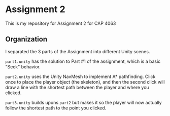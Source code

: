 # Assignment 2
This is my repository for Assignment 2 for CAP 4063

## Organization

I separated the 3 parts of the Assignment into different Unity scenes.

`part1.unity` has the solution to Part #1 of the assignment, which is a basic "Seek" behavior.

`part2.unity` uses the Unity NavMesh to implement A* pathfinding. Click once to place the player object (the skeleton), and then the second click will draw a line with the shortest path between the player and where you clicked.

`part3.unity` builds upons `part2` but makes it so the player will now actually follow the shortest path to the point you clicked.
